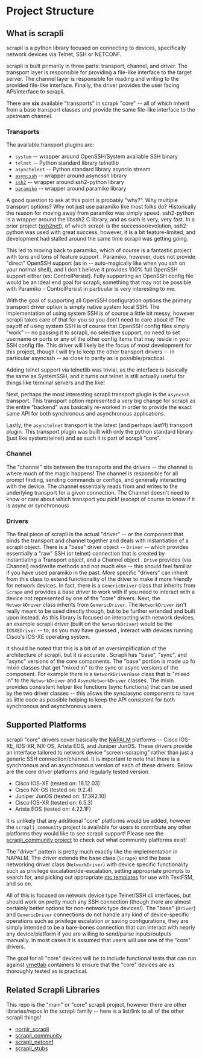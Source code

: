 # Project Structure

## What is scrapli

scrapli is a python library focused on connecting to devices, specifically network devices via Telnet, SSH or NETCONF.

scrapli is built primarily in three parts: transport, channel, and driver. The transport layer is responsible for
 providing a file-like interface to the target server. The channel layer is responsible for reading and writing
  to the provided file-like interface. Finally, the driver provides the user facing API/interface to scrapli.

There are **six** available "transports" in scrapli "core" -- all of which inherit from a base transport classes
 and provide the same file-like interface to the upstream channel.


### Transports

The available transport plugins are:

- `system` -- wrapper around OpenSSH/System available SSH binary
- `telnet` -- Python standard library telnetlib
- `asynctelnet` -- Python standard library asyncio stream
- [`asyncssh`](https://github.com/ronf/asyncssh) -- wrapper around asyncssh library
- [`ssh2`](https://github.com/ParallelSSH/ssh2-python) -- wrapper around ssh2-python library
- [`paramiko`](https://github.com/paramiko/paramiko) -- wrapper around paramiko library

A good question to ask at this point is probably "why?". Why multiple transport options? Why not just use paramiko
 like most folks do? Historically the reason for moving away from paramiko was simply speed. ssh2-python is a wrapper
  around the libssh2 C library, and as such is very, very fast. In a prior project
   ([ssh2net](https://github.com/carlmontanari/ssh2net)), of which scrapli is the successor/evolution, ssh2-python
    was used with great success, however, it is a bit feature-limited, and development had stalled around the same
     time scrapli was getting going.

This led to moving back to paramiko, which of course is a fantastic project with tons and tons of feature support
. Paramiko, however, does not provide "direct" OpenSSH support (as in -- auto-magically like when you ssh on your
 normal shell), and I don't believe it provides 100% full OpenSSH support either (ex: ControlPersist). Fully
  supporting an OpenSSH config file would be an ideal end goal for scrapli, something that may not be possible with
   Paramiko - ControlPersist in particular is very interesting to me.

With the goal of supporting all OpenSSH configuration options the primary transport driver option is simply
 native system local SSH. The implementation of using system SSH is of course a little bit messy, however scrapli
  takes care of that for you so you don't need to care about it! The payoff of using system SSH is of course that
   OpenSSH config files simply "work" -- no passing it to scrapli, no selective support, no need to set username or
    ports or any of the other config items that may reside in your SSH config file. This driver will likely be the
     focus of most development for this project, though I will try to keep the other transport drivers -- in
      particular asyncssh -- as close to parity as is possible/practical.

Adding telnet support via telnetlib was trivial, as the interface is basically the same as SystemSSH, and it turns out
 telnet is still actually useful for things like terminal servers and the like!

Next, perhaps the most interesting scrapli transport plugin is the `asyncssh` transport. This transport option 
represented a very big change for scrapli as the entire "backend" was basically re-worked in order to provide the 
exact same API for both synchronous and asynchronous applications.

Lastly, the `asynctelnet` transport is the latest (and perhaps last?!) transport plugin. This transport plugin was 
built with only the python standard library (just like system/telnet) and as such it is part of scrapli "core".


### Channel

The "channel" sits between the transports and the drivers -- the channel is where much of the magic happens! The 
channel is responsible for all prompt finding, sending commands or configs, and generally interacting with the 
device. The channel essentially reads from and writes to the underlying transport for a given connection. The 
Channel doesn't need to know or care about which transport you pick! (except of course to know if it is async or 
synchronous)


### Drivers

The final piece of scrapli is the actual "driver" -- or the component that binds the transport and channel together and
 deals with instantiation of a scrapli object. There is a "base" driver object -- `Driver` -- which provides essentially
  a "raw" SSH (or telnet) connection that is created by instantiating a Transport object, and a Channel object
  . `Drive` provides (via Channel) read/write methods and not much else -- this should feel familiar if you have
   used paramiko in the past. More specific "drivers" can inherit from this class to extend functionality of the
    driver to make it more friendly for network devices. In fact, there is a `GenericDriver` class that inherits from
     `Scrape` and provides a base driver to work with if you need to interact with a device not represented by one of
      the "core" drivers. Next, the `NetworkDriver` class inherits from `GenericDriver`. The `NetworkDriver` isn't
       really meant to be used directly though, but to be further extended and built upon instead. As this library is
        focused on interacting with network devices, an example scrapli driver (built on the `NetworkDriver`) would
         be the `IOSXEDriver` -- to, as you may have guessed , interact with devices running Cisco's IOS-XE operating
          system.

It should be noted that this is a bit of an oversimplification of the architecture of scrapli, but it is accurate
. Scrapli has "base", "sync", and "async" versions of the core components. The "base" portion is made up fo mixin
 classes that get "mixed in" to the sync or async versions of the component. For example there is a
  `NetworkDriverBase` class that is "mixed in" to the `NetworkDriver` and `AsyncNetworkDriver` classes. The mixin
   provides consistent helper like functions (sync functions) that can be used by the two driver classes -- this
    allows the sync/async components to have as little code as possible helping to keep the API consistent for both
     synchronous and asynchronous users.


## Supported Platforms

scrapli "core" drivers cover basically the [NAPALM](https://github.com/napalm-automation/napalm) platforms -- Cisco
 IOS-XE, IOS-XR, NX-OS, Arista EOS, and Juniper JunOS. These drivers provide an interface tailored to network device
  "screen-scraping" rather than just a generic SSH connection/channel. It is important to note that there is a
   synchronous and an asynchronous version of each of these drivers. Below are the core driver platforms and
   regularly tested version.

- Cisco IOS-XE (tested on: 16.12.03)
- Cisco NX-OS (tested on: 9.2.4)
- Juniper JunOS (tested on: 17.3R2.10)
- Cisco IOS-XR (tested on: 6.5.3)
- Arista EOS (tested on: 4.22.1F)

It is unlikely that any additional "core" platforms would be added, however the `scrapli_community` project is
 available for users to contribute any other platforms they would like to see scrapli support! Please see the
  [scrapli_community project](https://github.com/scrapli/scrapli_community) to check out what community platforms exist!

The "driver" pattern is pretty much exactly like the implementation in NAPALM. The driver extends the base class
 (`Scrape`) and the base networking driver class (`NetworkDriver`) with device specific functionality such as privilege
  escalation/de-escalation, setting appropriate prompts to search for, and picking out appropriate
  [ntc templates](https://github.com/networktocode/ntc-templates) for use with TextFSM, and so on.

All of this is focused on network device type Telnet/SSH cli interfaces, but should work on pretty much any SSH
 connection (though there are almost certainly better options for non-network type devices!). The "base" (`Driver`)
  and `GenericDriver` connections do not handle any kind of device-specific operations such as privilege
  escalation or saving configurations, they are simply intended to be a bare-bones connection that can interact with
   nearly any device/platform if you are willing to send/parse inputs/outputs manually. In most cases it is assumed
    that users will use one of the "core" drivers.

The goal for all "core" devices will be to include functional tests that can run against
[vrnetlab](https://github.com/plajjan/vrnetlab) containers to ensure that the "core" devices are as thoroughly tested
 as is practical.


## Related Scrapli Libraries

This repo is the "main" or "core" scrapli project, however there are other libraries/repos in the scrapli family
 -- here is a list/link to all of the other scrapli things!


- [nornir_scrapli](/more_scrapli/nornir_scrapli)
- [scrapli_community](/more_scrapli/scrapli_community)
- [scrapli_netconf](/more_scrapli/scrapli_netconf)
- [scrapli_stubs](/more_scrapli/scrapli_stubs)
